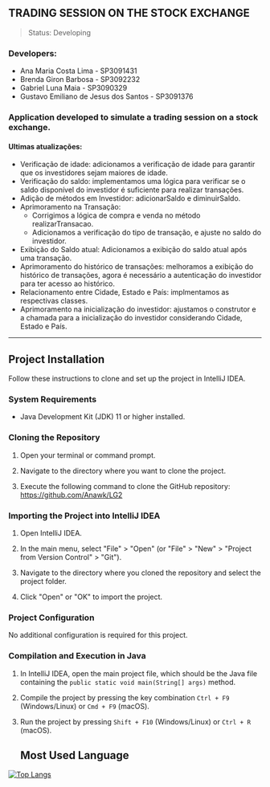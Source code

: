 ## TRADING SESSION ON THE STOCK EXCHANGE
> Status: Developing

### Developers:
+ Ana Maria Costa Lima - SP3091431
+ Brenda Giron Barbosa - SP3092232
+ Gabriel Luna Maia - SP3090329
+ Gustavo Emiliano de Jesus dos Santos - SP3091376

### Application developed to simulate a trading session on a stock exchange.

#### Ultimas atualizações:
- Verificação de idade: adicionamos a verificação de idade para garantir que os investidores sejam maiores de idade.
- Verificação do saldo: implementamos uma lógica para verificar se o saldo disponível do investidor é suficiente para realizar transações.
- Adição de métodos em Investidor: adicionarSaldo e diminuirSaldo.
- Aprimoramento na Transação:
  * Corrigimos a lógica de compra e venda no método realizarTransacao.
  * Adicionamos a verificação do tipo de transação, e ajuste no saldo do investidor.
- Exibição do Saldo atual: Adicionamos a exibição do saldo atual após uma transação.
- Aprimoramento do histórico de transações: melhoramos a exibição do histórico de transações, agora é necessário a autenticação do investidor para ter acesso ao histórico.
- Relacionamento entre Cidade, Estado e País: implmentamos as respectivas classes.
- Aprimoramento na inicialização do investidor: ajustamos o construtor e a chamada para a inicialização do investidor considerando Cidade, Estado e País.
  
--------------------------------------------------------------------------------------------------------------
## Project Installation
Follow these instructions to clone and set up the project in IntelliJ IDEA.

### System Requirements
- Java Development Kit (JDK) 11 or higher installed.

### Cloning the Repository
1. Open your terminal or command prompt.

2. Navigate to the directory where you want to clone the project.

3. Execute the following command to clone the GitHub repository:
   <https://github.com/Anawk/LG2>

### Importing the Project into IntelliJ IDEA

1. Open IntelliJ IDEA.

2. In the main menu, select "File" > "Open" (or "File" > "New" > "Project from Version Control" > "Git").

3. Navigate to the directory where you cloned the repository and select the project folder.

4. Click "Open" or "OK" to import the project.

### Project Configuration

No additional configuration is required for this project.

### Compilation and Execution in Java

1. In IntelliJ IDEA, open the main project file, which should be the Java file containing the `public static void main(String[] args)` method.

2. Compile the project by pressing the key combination `Ctrl + F9` (Windows/Linux) or `Cmd + F9` (macOS).

3. Run the project by pressing `Shift + F10` (Windows/Linux) or `Ctrl + R` (macOS).
   ## Most Used Language
[![Top Langs](https://github-readme-stats.vercel.app/api/top-langs/?username=GustavoEmiliano)](https://github.com/anuraghazra/github-readme-stats)
